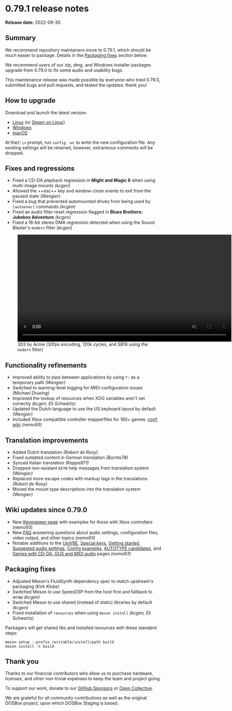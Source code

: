 # 0.79.1 release notes

**Release date:**  2022-09-30

## Summary

We recommend repository maintainers move to 0.79.1, which should be much
easier to package. Details in the [Packaging fixes](#packaging-fixes) section below.

We recommend users of our zip, dmg, and Windows installer packages upgrade
from 0.79.0 to fix some audio and usability bugs.

This maintenance release was made possible by everyone who tried 0.79.0,
submitted bugs and pull requests, and tested the updates: thank you!


## How to upgrade

Download and launch the latest version:

<div class="compact" markdown>

- [Linux](/downloads/linux/) (or [Steam on Linux](/downloads/linux#steam))
- [Windows](/downloads/windows/)
- [macOS](/downloads/macos/)

</div>

At the`Z:\>` prompt, run `config -wc` to write the new configuration file. Any
existing settings will be retained, however, extraneous comments will be
dropped.


## Fixes and regressions

- Fixed a CD-DA playback regression in **Might and Magic 6** when using multi-image mounts *(kcgen)*
- Allowed the ++esc++ key and window-close events to exit from the paused state *(Wengier)*
- Fixed a bug that prevented automounted drives from being used by `[autoexec]` commands *(kcgen)*
- Fixed an audio filter reset regression flagged in **Blues Brothers: Jukebox Adventure** *(kcgen)*
- Fixed a 16-bit stereo DMA regression detected when using the Sound Blaster's `modern` filter *(kcgen)*

<figure markdown>
  <video controls width=690><source src="../videos/79-1-sb16-modern.mp4" type="video/mp4">Your browser does not support the <code>video</code> element.</video>

  <figcaption>303 by Acme (30fps encoding, 120k cycles, and SB16 using the <code>modern</code> filter)</figcaption>
</figure>


## Functionality refinements

- Improved ability to pipe between applications by using `Y:` as a temporary path *(Wengier)*
- Switched to warning-level logging for MIDI configuration issues *(Michael Drueing)*
- Improved the lookup of resources when XDG variables aren't set correctly *(kcgen, Eli Schwartz)*
- Updated the Dutch language to use the US keyboard layout by default *(Wengier)*
- Included Xbox compatible controller mapperfiles for 180+ games: [conf](https://github.com/dosbox-staging/dosbox-staging/pull/1977), [wiki](https://github.com/dosbox-staging/dosbox-staging/wiki/Keymapper) *(nemo93)*


## Translation improvements

- Added Dutch translation *(Robert de Rooy)*
- Fixed outdated content in German translation *(Burrito78)*
- Synced Italian translation *(Kappa971)*
- Dropped non-existant `KEYB` help messages from translation system *(Wengier)*
- Replaced more escape codes with markup tags in the translations *(Robert de Rooy)*
- Moved the mount type descriptions into the translation system *(Wengier)*


## Wiki updates since 0.79.0

- New [Keymapper page](https://github.com/dosbox-staging/dosbox-staging/wiki/Keymapper) with examples for those with Xbox controllers (nemo93)
- New [FAQ](https://github.com/dosbox-staging/dosbox-staging/wiki/Frequently-Asked-Questions) answering questions about audio settings, configuration files, video output, and other topics *(nemo93)*
- Notable additions to the [UniVBE](https://github.com/dosbox-staging/dosbox-staging/wiki/UniVBE),
 [Special keys](https://github.com/dosbox-staging/dosbox-staging/wiki/Special-Keys),
 [Getting started](https://github.com/dosbox-staging/dosbox-staging/wiki/Get-Started),
 [Suggested audio settings](https://github.com/dosbox-staging/dosbox-staging/wiki/Audio-configuration-recommendations),
 [Config examples](https://github.com/dosbox-staging/dosbox-staging/wiki/Config-file-examples),
 [AUTOTYPE candidates](https://github.com/dosbox-staging/dosbox-staging/wiki/AUTOTYPE-Candidates),
 and [Games with CD-DA, GUS and MIDI audio](https://github.com/dosbox-staging/dosbox-staging/wiki/Games-with-CD-DA,-GUS-and-MIDI-audio) pages *(nemo93)*


## Packaging fixes

- Adjusted Meson's FluidSynth dependency spec to match upstream's packaging *(Kirk Klobe)*
- Switched Meson to use SpeexDSP from the host first and fallback to wrap *(kcgen)*
- Switched Meson to use shared (instead of static) libraries by default *(kcgen)*
- Fixed installation of `resources` when using `meson install` *(kcgen, Eli Schwartz)*

Packagers will get shared libs and installed resources with these standard steps:

```
meson setup --prefix /writable/install/path build
meson install -C build
```

## Thank you

Thanks to our financial contributors who allow us to purchase
hardware, licenses, and other non-trivial expenses to keep the team
and project going.

To support our work, donate to our [GitHub Sponsors](https://github.com/sponsors/dosbox-staging) or
[Open Collective](https://opencollective.com/dosbox-staging).

We are grateful for all community contributions as well as the
original DOSBox project, upon which DOSBox Staging is based.

